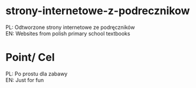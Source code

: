 # strony-internetowe-z-podrecznikow
PL: Odtworzone strony internetowe ze podręczników 
<br>EN: Websites from polish primary school textbooks</br> 

# Point/ Cel
PL: Po prostu dla zabawy
<br>EN: Just for fun</br>
